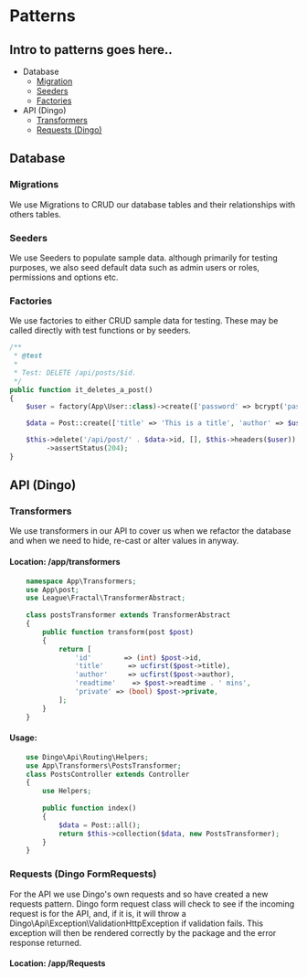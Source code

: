 # Patterns
<a name="top"></a>

Intro to patterns goes here..
---
- Database
    - [Migration](#db-migration)
    - [Seeders](#db-seeders)
    - [Factories](#db-factories) 
- API (Dingo)
    - [Transformers](#api-transformers)
    - [Requests (Dingo)](#api-requests)

## Database

### Migrations
<a name="db-migrations"></a>
We use Migrations to CRUD our database tables and their relationships with others tables.

### Seeders
<a name="db-seeders"></a>
We use Seeders to populate sample data. although primarily for testing purposes, we also seed default data such as admin users or roles, permissions and options etc.

### Factories
<a name="db-factories"></a>
We use factories to either CRUD sample data for testing. These may be called directly with test functions or by seeders.

```php
/**
 * @test
 *
 * Test: DELETE /api/posts/$id.
 */
public function it_deletes_a_post()
{
    $user = factory(App\User::class)->create(['password' => bcrypt('password')]);

    $data = Post::create(['title' => 'This is a title', 'author' => $user->name, 'readtime' => 17, 'private' => true]);

    $this->delete('/api/post/' . $data->id, [], $this->headers($user))
         ->assertStatus(204);
}
``` 
## API (Dingo)

### Transformers
<a name="api-transformers"></a>

We use transformers in our API to cover us when we refactor the database and when we need to hide, re-cast or alter values in anyway.

#### Location: /app/transformers 
```php
    namespace App\Transformers;
    use App\post;
    use League\Fractal\TransformerAbstract;
    
    class postsTransformer extends TransformerAbstract
    {
        public function transform(post $post)
        {
            return [
                'id'        => (int) $post->id,
                'title'      => ucfirst($post->title),
                'author'     => ucfirst($post->author),
                'readtime'    => $post->readtime . ' mins',
                'private' => (bool) $post->private,
            ];
        }
    }
```
#### Usage:
```php
    use Dingo\Api\Routing\Helpers;
    use App\Transformers\PostsTransformer;
    class PostsController extends Controller
    {
        use Helpers;
        
        public function index()
        {
            $data = Post::all();
            return $this->collection($data, new PostsTransformer);
        }
    }

```

### Requests (Dingo FormRequests)
<a name="api-requests"></a>
For the API we use Dingo's own requests and so have created a new requests pattern.
Dingo form request class will check to see if the incoming request is for the API, and, if it is, it will throw a Dingo\Api\Exception\ValidationHttpException if validation fails. This exception will then be rendered correctly by the package and the error response returned.
#### Location: /app/Requests 
